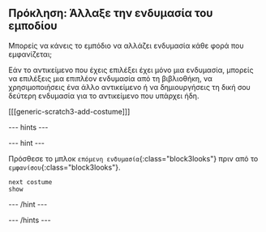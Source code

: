 ## Πρόκληση: Άλλαξε την ενδυμασία του εμποδίου

Μπορείς να κάνεις το εμπόδιο να αλλάζει ενδυμασία κάθε φορά που εμφανίζεται;

Εάν το αντικείμενο που έχεις επιλέξει έχει μόνο μια ενδυμασία, μπορείς να επιλέξεις μια επιπλέον ενδυμασία από τη βιβλιοθήκη, να χρησιμοποιήσεις ένα άλλο αντικείμενο ή να δημιουργήσεις τη δική σου δεύτερη ενδυμασία για το αντικείμενο που υπάρχει ήδη.

[[[generic-scratch3-add-costume]]]

--- hints ---

--- hint ---

Πρόσθεσε το μπλοκ `επόμενη ενδυμασία`{:class="block3looks"} πριν από το `εμφανίσου`{:class="block3looks"}.

```blocks3
next costume
show
```

--- /hint ---

--- /hints ---

